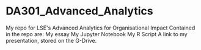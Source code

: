 # DA301_Advanced_Analytics
My repo for LSE's Advanced Analytics for Organisational Impact
Contained in the repo are:
My essay
My Jupyter Notebook
My R Script
A link to my presentation, stored on the G-Drive.
